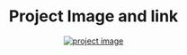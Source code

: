 <center>
    <h1>Project Image and link</h1>
    <a href="https://book-my-show-project.netlify.app"><img src="bootsrtap project\project.png" alt="project image"></a>
</center>
